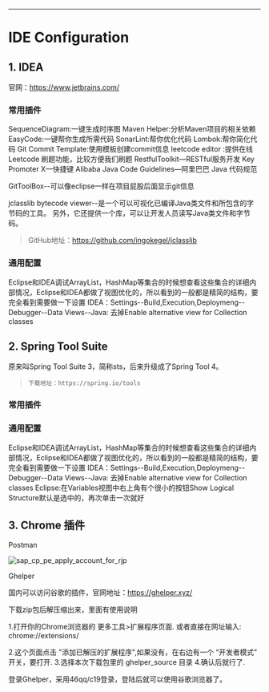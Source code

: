 ------

# IDE Configuration

## 1. IDEA

官网：https://www.jetbrains.com/

### 常用插件

SequenceDiagram:一键生成时序图
Maven Helper:分析Maven项目的相关依赖
EasyCode:一键帮你生成所需代码
SonarLint:帮你优化代码
Lombok:帮你简化代码
Git Commit Template:使用模板创建commit信息
leetcode editor :提供在线 Leetcode 刷题功能，比较方便我们刷题
RestfulToolkit—RESTful服务开发
Key Promoter X—快捷键
Alibaba Java Code Guidelines—阿里巴巴 Java 代码规范

GitToolBox--可以像eclipse一样在项目屁股后面显示git信息

jclasslib bytecode viewer--是一个可以可视化已编译Java类文件和所包含的字节码的工具。 另外，它还提供一个库，可以让开发人员读写Java类文件和字节码。

> GitHub地址：https://github.com/ingokegel/jclasslib

### 通用配置

Eclipse和IDEA调试ArrayList，HashMap等集合的时候想查看这些集合的详细内部情况，Eclipse和IDEA都做了视图优化的，所以看到的一般都是精简的结构，要完全看到需要做一下设置
IDEA：Settings--Build,Execution,Deploymeng--Debugger--Data Views--Java:
去掉Enable alternative view for Collection classes

## 2. Spring Tool Suite

原来叫Spring Tool Suite 3，简称sts，后来升级成了Spring Tool 4。

> ```
> 下载地址：https://spring.io/tools
> ```

### 常用插件

### 通用配置

Eclipse和IDEA调试ArrayList，HashMap等集合的时候想查看这些集合的详细内部情况，Eclipse和IDEA都做了视图优化的，所以看到的一般都是精简的结构，要完全看到需要做一下设置
IDEA：Settings--Build,Execution,Deploymeng--Debugger--Data Views--Java:
去掉Enable alternative view for Collection classes
Eclipse:在Variables视图中右上角有个很小的按钮Show Logical Structure默认是选中的，再次单击一次就好

## 3. Chrome 插件

Postman

![sap_cp_pe_apply_account_for_rjp](./../images/chrome_extetion_postman.png)

Ghelper 

国内可以访问谷歌的插件，官网地址：https://ghelper.xyz/

下载zip包后解压缩出来，里面有使用说明

1.打开你的Chrome浏览器的 更多工具>扩展程序页面.
或者直接在网址输入: chrome://extensions/

2.这个页面点击 "添加已解压的扩展程序",如果没有，在右边有一个 “开发者模式” 开关，要打开.
3.选择本次下载包里的 ghelper_source 目录
4.确认后就行了.

登录Ghelper，采用46qq/c19登录，登陆后就可以使用谷歌浏览器了。